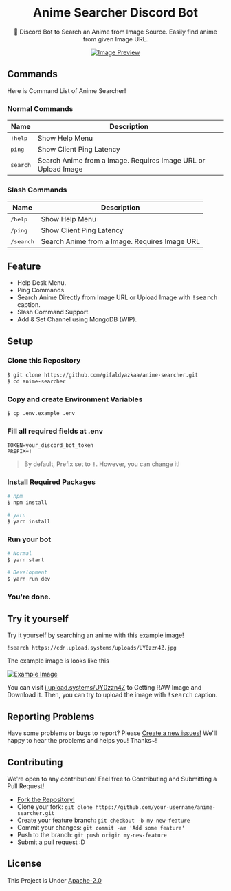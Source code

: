 <div align="center">

# Anime Searcher Discord Bot

🔎 Discord Bot to Search an Anime from Image Source. Easily find anime from given Image URL.

[![Image Preview](https://cdn.upload.systems/uploads/7J1cBoB3.png)](https://i.upload.systems/7J1cBoB3)

</div>

## Commands

Here is Command List of Anime Searcher!

### Normal Commands

| **Name**          | **Description**                                               |
| ----------------- | ------------------------------------------------------------- |
| <kbd>!help</kbd>  | Show Help Menu                                                |
| <kbd>ping</kbd>   | Show Client Ping Latency                                      |
| <kbd>search</kbd> | Search Anime from a Image. Requires Image URL or Upload Image |

### Slash Commands

| **Name**           | **Description**                               |
| ------------------ | --------------------------------------------- |
| <kbd>/help</kbd>   | Show Help Menu                                |
| <kbd>/ping</kbd>   | Show Client Ping Latency                      |
| <kbd>/search</kbd> | Search Anime from a Image. Requires Image URL |

## Feature

- Help Desk Menu.
- Ping Commands.
- Search Anime Directly from Image URL or Upload Image with <kbd>!search</kbd> caption.
- Slash Command Support.
- Add & Set Channel using MongoDB (WIP).

## Setup

### Clone this Repository

```bash
$ git clone https://github.com/gifaldyazkaa/anime-searcher.git
$ cd anime-searcher
```

### Copy and create Environment Variables

```sh
$ cp .env.example .env
```

### Fill all required fields at .env

```
TOKEN=your_discord_bot_token
PREFIX=!
```

> By default, Prefix set to <kbd>!</kbd>. However, you can change it!

### Install Required Packages

```sh
# npm
$ npm install

# yarn
$ yarn install
```

### Run your bot

```sh
# Normal
$ yarn start

# Development
$ yarn run dev
```

### You're done.

## Try it yourself

Try it yourself by searching an anime with this example image!

```
!search https://cdn.upload.systems/uploads/UY0zzn4Z.jpg
```

The example image is looks like this

[![Example Image](https://cdn.upload.systems/uploads/UY0zzn4Z.jpg)](https://i.upload.systems/UY0zzn4Z)

You can visit [i.upload.systems/UY0zzn4Z](https://i.upload.systems/UY0zzn4Z) to Getting RAW Image and Download it. Then, you can try to upload the image with <kbd>!search</kbd> caption.

## Reporting Problems

Have some problems or bugs to report? Please [Create a new issues!](https://github.com/gifaldyazkaa/anime-searcher/issues/new) We'll happy to hear the problems and helps you! Thanks~!

## Contributing

We're open to any contribution! Feel free to Contributing and Submitting a Pull Request!

- [Fork the Repository!](https://github.com/gifaldyazkaa/anime-searcher/fork)
- Clone your fork: `git clone https://github.com/your-username/anime-searcher.git`
- Create your feature branch: `git checkout -b my-new-feature`
- Commit your changes: `git commit -am 'Add some feature'`
- Push to the branch: `git push origin my-new-feature`
- Submit a pull request :D

## License

This Project is Under [Apache-2.0](blob/master/LICENSE)
